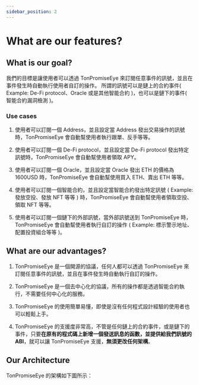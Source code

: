 ```yaml
---
sidebar_position: 2
---
```


# What are our features?

## What is our goal?

我們的目標是讓使用者可以透過 TonPromiseEye 來訂閱任意事件的訊號，並且在事件發生時自動執行使用者自訂的操作。
所謂的訊號可以是鏈上的合約事件( Example: De-Fi protocol、Oracle 或是其他智能合約 )，也可以是鏈下的事件( 智能合約漏洞檢測 )。

### Use cases

1. 使用者可以訂閱一個 Address，並且設定當 Address 發出交易操作的訊號時，TonPromiseEye 會自動幫使用者執行跟單、反手等等。

2. 使用者可以訂閱一個 De-Fi protocol，並且設定當 De-Fi protocol 發出特定訊號時，TonPromiseEye 會自動幫使用者領取 APY。

3. 使用者可以訂閱一個 Oracle，並且設定當 Oracle 發出 ETH 的價格為 1600USD 時，TonPromiseEye 會自動幫使用買入 ETH、賣出 ETH 等等。

4. 使用者可以訂閱一個智能合約，並且設定當智能合約發出特定訊號 ( Example: 發放空投、發放 NFT 等等 ) 時，TonPromiseEye 會自動幫使用者領取空投、領取 NFT 等等。

5. 使用者可以訂閱一個鏈下的外部訊號，當外部訊號送到 TonPromiseEye 時，TonPromiseEye 會自動幫使用者執行自訂的操作 ( Example: 標示警示地址、配置投資組合等等 )。

## What are our advantages?

1. TonPromiseEye 是一個開源的協議，任何人都可以透過 TonPromiseEye 來訂閱任意事件的訊號，並且在事件發生時自動執行自訂的操作。

2. TonPromiseEye 是一個去中心化的協議，所有的操作都是透過智能合約執行，不需要任何中心化的服務。

3. TonPromiseEye 的使用簡單易懂，即使是沒有任何程式設計經驗的使用者也可以輕鬆上手。

4. TonPromiseEye 的支援度非常高，不管是任何鏈上的合約事件，或是鏈下的事件，只要**在原有的程式碼上新增一個發送訊息的函數，並提供給我們訊號的 ABI**，就可以讓 TonPromiseEye 支援，**無須更改任何架構**。

## Our Architecture

TonPromiseEye 的架構如下圖所示：

<!-- ![TonPromiseEye Architecture](/img/tonpromiseeye-architecture.png) -->
